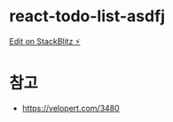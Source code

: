 # react-todo-list-asdfj

[Edit on StackBlitz ⚡️](https://stackblitz.com/edit/react-todo-list-asdfj)

# 참고
- https://velopert.com/3480
